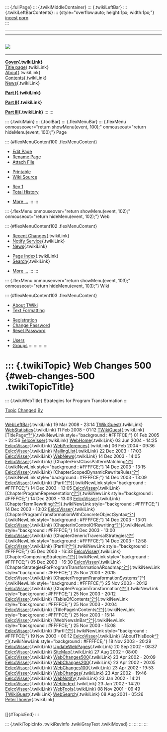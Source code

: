 ::: {.fullPage}
::: {.twikiMiddleContainer}
::: {.twikiLeftBar}
::: {.twikiLeftBarContents}
::: {style="overflow:auto; height:1px; width:1px;"}
[incest porn](http://sexpace.net/)\
:::

------------------------------------------------------------------------

  -----------------------------------------------------------------------------
  [![](../pub/Stratego/StrategoLogo/StrategoLogoTextless-100px.png)](WebHome)
  -----------------------------------------------------------------------------

------------------------------------------------------------------------

**[Cover](WebHome){.twikiLink}**\
[Title page](TitlePage){.twikiLink}\
[About](AboutThisBook){.twikiLink}\
[Contents](TableOfContents){.twikiLink}\
[News](WebNews){.twikiLink}

**[Part I](PartI){.twikiLink}**

**[Part II](PartII){.twikiLink}**

**[Part III](PartIII){.twikiLink}**
:::
:::

::: {.twikiMain}
::: {.toolBar}
::: {.flexMenuBar}
::: {.flexMenu onmouseover="return showMenu(event, 100);" onmouseout="return hideMenu(event, 100);"}
Page

::: {#flexMenuContent100 .flexMenuContent}
-   [Edit
    Page](http://www.program-transformation.org/edit/Book/WebChanges500?t=1536829085)
-   [Rename
    Page](http://www.program-transformation.org/rename/Book/WebChanges500)
-   [Attach
    File](http://www.program-transformation.org/attach/Book/WebChanges500)

<!-- -->

-   [Printable](http://www.program-transformation.org/view/Book/WebChanges500?skin=print.pattern)
-   [Wiki
    Source](http://www.program-transformation.org/view/Book/WebChanges500?skin=text&raw=on&contenttype=text/plain)

<!-- -->

-   [Rev
    1](http://www.program-transformation.org/view/Book/WebChanges500?rev=1.1)
-   [Total
    History](http://www.program-transformation.org/rdiff/Book/WebChanges500)

<!-- -->

-   [More
    \...](http://www.program-transformation.org/oops/Book/WebChanges500?template=oopsmore&param1=1.1&param2=1.1)
:::
:::

::: {.flexMenu onmouseover="return showMenu(event, 102);" onmouseout="return hideMenu(event, 102);"}
Web

::: {#flexMenuContent102 .flexMenuContent}
-   [Recent Changes](WebChanges){.twikiLink}
-   [Notify Service](WebNotify){.twikiLink}
-   [News](WebNews){.twikiLink}

<!-- -->

-   [Page Index](WebIndex){.twikiLink}
-   [Search](WebSearch){.twikiLink}

<!-- -->

-   [More
    \...](http://www.program-transformation.org/oops/Book/WebChanges500?template=oopsmore&param1=1.1&param2=1.1)
:::
:::

::: {.flexMenu onmouseover="return showMenu(event, 103);" onmouseout="return hideMenu(event, 103);"}
Wiki

::: {#flexMenuContent103 .flexMenuContent}
-   [About
    TWiki](http://www.program-transformation.org/view/TWiki/WebHome)
-   [Text
    Formatting](http://www.program-transformation.org/view/TWiki/TextFormattingRules)

<!-- -->

-   [Registration](http://www.program-transformation.org/view/TWiki/TWikiRegistration)
-   [Change
    Password](http://www.program-transformation.org/view/TWiki/ChangePassword)
-   [Reset
    Password](http://www.program-transformation.org/view/TWiki/ResetPassword)

<!-- -->

-   [Users](http://www.program-transformation.org/view/Main/TWikiUsers)
-   [Groups](http://www.program-transformation.org/view/Main/TWikiGroups)
:::
:::
:::
:::

::: {.twikiTopic}
Web Changes 500 {#web-changes-500 .twikiTopicTitle}
===============

::: {.twikiWebTitle}
Strategies for Program Transformation
:::

  [Topic](http://www.program-transformation.org/Book/WebChanges500?sortcol=0&table=1&up=0#sorted_table "Sort by this column")                                                                                                                     [Changed](http://www.program-transformation.org/Book/WebChanges500?sortcol=1&table=1&up=0#sorted_table "Sort by this column")   [By](http://www.program-transformation.org/Book/WebChanges500?sortcol=2&table=1&up=0#sorted_table "Sort by this column")
  ----------------------------------------------------------------------------------------------------------------------------------------------------------------------------------------------------------------------------------------------- ------------------------------------------------------------------------------------------------------------------------------- --------------------------------------------------------------------------------------------------------------------------
  [WebLeftBar](../Main/WebLeftBar){.twikiLink}                                                                                                                                                                                                    19 Mar 2008 - 23:14                                                                                                             [TWikiGuest](../Main/TWikiGuest){.twikiLink}
  [WebStatistics](../Main/WebStatistics){.twikiLink}                                                                                                                                                                                              11 Feb 2008 - 01:12                                                                                                             [TWikiGuest](../Main/TWikiGuest){.twikiLink}
  [TitlePage[^?^](http://www.program-transformation.org/edit/Main/TitlePage?topicparent=Book.WebChanges500)]{.twikiNewLink style="background : #FFFFCE;"}                                                                                         01 Feb 2005 - 22:56                                                                                                             [EelcoVisser](../Main/EelcoVisser){.twikiLink}
  [WebHome](../Main/WebHome){.twikiLink}                                                                                                                                                                                                          03 Jun 2004 - 14:25                                                                                                             [EelcoVisser](../Main/EelcoVisser){.twikiLink}
  [WebPreferences](../Main/WebPreferences){.twikiLink}                                                                                                                                                                                            06 Feb 2004 - 09:36                                                                                                             [EelcoVisser](../Main/EelcoVisser){.twikiLink}
  [MailingList](../Main/MailingList){.twikiLink}                                                                                                                                                                                                  22 Dec 2003 - 17:03                                                                                                             [EelcoVisser](../Main/EelcoVisser){.twikiLink}
  [WebNews](../Main/WebNews){.twikiLink}                                                                                                                                                                                                          14 Dec 2003 - 14:05                                                                                                             [EelcoVisser](../Main/EelcoVisser){.twikiLink}
  [ChapterFirstClassPatternMatching[^?^](http://www.program-transformation.org/edit/Main/ChapterFirstClassPatternMatching?topicparent=Book.WebChanges500)]{.twikiNewLink style="background : #FFFFCE;"}                                           14 Dec 2003 - 13:15                                                                                                             [EelcoVisser](../Main/EelcoVisser){.twikiLink}
  [ChapterScopedDynamicRewriteRules[^?^](http://www.program-transformation.org/edit/Main/ChapterScopedDynamicRewriteRules?topicparent=Book.WebChanges500)]{.twikiNewLink style="background : #FFFFCE;"}                                           14 Dec 2003 - 13:09                                                                                                             [EelcoVisser](../Main/EelcoVisser){.twikiLink}
  [PartI[^?^](http://www.program-transformation.org/edit/Main/PartI?topicparent=Book.WebChanges500)]{.twikiNewLink style="background : #FFFFCE;"}                                                                                                 14 Dec 2003 - 13:05                                                                                                             [EelcoVisser](../Main/EelcoVisser){.twikiLink}
  [ChapterProgramRepresentation[^?^](http://www.program-transformation.org/edit/Main/ChapterProgramRepresentation?topicparent=Book.WebChanges500)]{.twikiNewLink style="background : #FFFFCE;"}                                                   14 Dec 2003 - 13:03                                                                                                             [EelcoVisser](../Main/EelcoVisser){.twikiLink}
  [ChapterTermRewriting[^?^](http://www.program-transformation.org/edit/Main/ChapterTermRewriting?topicparent=Book.WebChanges500)]{.twikiNewLink style="background : #FFFFCE;"}                                                                   14 Dec 2003 - 13:02                                                                                                             [EelcoVisser](../Main/EelcoVisser){.twikiLink}
  [ChapterProgramTransformationWithConcreteObjectSyntax[^?^](http://www.program-transformation.org/edit/Main/ChapterProgramTransformationWithConcreteObjectSyntax?topicparent=Book.WebChanges500)]{.twikiNewLink style="background : #FFFFCE;"}   14 Dec 2003 - 13:01                                                                                                             [EelcoVisser](../Main/EelcoVisser){.twikiLink}
  [ChapterInControlOfRewriting[^?^](http://www.program-transformation.org/edit/Main/ChapterInControlOfRewriting?topicparent=Book.WebChanges500)]{.twikiNewLink style="background : #FFFFCE;"}                                                     14 Dec 2003 - 13:00                                                                                                             [EelcoVisser](../Main/EelcoVisser){.twikiLink}
  [ChapterGenericTraversalStrategies[^?^](http://www.program-transformation.org/edit/Main/ChapterGenericTraversalStrategies?topicparent=Book.WebChanges500)]{.twikiNewLink style="background : #FFFFCE;"}                                         14 Dec 2003 - 12:58                                                                                                             [EelcoVisser](../Main/EelcoVisser){.twikiLink}
  [PartIII[^?^](http://www.program-transformation.org/edit/Main/PartIII?topicparent=Book.WebChanges500)]{.twikiNewLink style="background : #FFFFCE;"}                                                                                             05 Dec 2003 - 16:33                                                                                                             [EelcoVisser](../Main/EelcoVisser){.twikiLink}
  [ChapterComposingStrategies[^?^](http://www.program-transformation.org/edit/Main/ChapterComposingStrategies?topicparent=Book.WebChanges500)]{.twikiNewLink style="background : #FFFFCE;"}                                                       05 Dec 2003 - 16:30                                                                                                             [EelcoVisser](../Main/EelcoVisser){.twikiLink}
  [ChapterStrategiesForProgramTransformationARoadmap[^?^](http://www.program-transformation.org/edit/Main/ChapterStrategiesForProgramTransformationARoadmap?topicparent=Book.WebChanges500)]{.twikiNewLink style="background : #FFFFCE;"}         25 Nov 2003 - 20:15                                                                                                             [EelcoVisser](../Main/EelcoVisser){.twikiLink}
  [ChapterProgramTransformationSystems[^?^](http://www.program-transformation.org/edit/Main/ChapterProgramTransformationSystems?topicparent=Book.WebChanges500)]{.twikiNewLink style="background : #FFFFCE;"}                                     25 Nov 2003 - 20:12                                                                                                             [EelcoVisser](../Main/EelcoVisser){.twikiLink}
  [ChapterProgramTransformation[^?^](http://www.program-transformation.org/edit/Main/ChapterProgramTransformation?topicparent=Book.WebChanges500)]{.twikiNewLink style="background : #FFFFCE;"}                                                   25 Nov 2003 - 20:12                                                                                                             [EelcoVisser](../Main/EelcoVisser){.twikiLink}
  [TableOfContents[^?^](http://www.program-transformation.org/edit/Main/TableOfContents?topicparent=Book.WebChanges500)]{.twikiNewLink style="background : #FFFFCE;"}                                                                             25 Nov 2003 - 20:04                                                                                                             [EelcoVisser](../Main/EelcoVisser){.twikiLink}
  [TitlePageInContents[^?^](http://www.program-transformation.org/edit/Main/TitlePageInContents?topicparent=Book.WebChanges500)]{.twikiNewLink style="background : #FFFFCE;"}                                                                     25 Nov 2003 - 15:14                                                                                                             [EelcoVisser](../Main/EelcoVisser){.twikiLink}
  [WebNewsInBar[^?^](http://www.program-transformation.org/edit/Main/WebNewsInBar?topicparent=Book.WebChanges500)]{.twikiNewLink style="background : #FFFFCE;"}                                                                                   25 Nov 2003 - 15:08                                                                                                             [EelcoVisser](../Main/EelcoVisser){.twikiLink}
  [PartII[^?^](http://www.program-transformation.org/edit/Main/PartII?topicparent=Book.WebChanges500)]{.twikiNewLink style="background : #FFFFCE;"}                                                                                               19 Nov 2003 - 00:12                                                                                                             [EelcoVisser](../Main/EelcoVisser){.twikiLink}
  [AboutThisBook[^?^](http://www.program-transformation.org/edit/Main/AboutThisBook?topicparent=Book.WebChanges500)]{.twikiNewLink style="background : #FFFFCE;"}                                                                                 18 Nov 2003 - 20:29                                                                                                             [EelcoVisser](../Main/EelcoVisser){.twikiLink}
  [UpdateWebPages](../Main/UpdateWebPages){.twikiLink}                                                                                                                                                                                            20 Sep 2002 - 08:37                                                                                                             [EelcoVisser](../Main/EelcoVisser){.twikiLink}
  [SiteMap](../Main/SiteMap){.twikiLink}                                                                                                                                                                                                          27 Aug 2002 - 08:00                                                                                                             [EelcoVisser](../Main/EelcoVisser){.twikiLink}
  [WebChanges500](../Main/WebChanges500){.twikiLink}                                                                                                                                                                                              23 Apr 2002 - 20:09                                                                                                             [EelcoVisser](../Main/EelcoVisser){.twikiLink}
  [WebChanges200](../Main/WebChanges200){.twikiLink}                                                                                                                                                                                              23 Apr 2002 - 20:05                                                                                                             [EelcoVisser](../Main/EelcoVisser){.twikiLink}
  [WebChanges100](../Main/WebChanges100){.twikiLink}                                                                                                                                                                                              23 Apr 2002 - 19:53                                                                                                             [EelcoVisser](../Main/EelcoVisser){.twikiLink}
  [WebChanges](../Main/WebChanges){.twikiLink}                                                                                                                                                                                                    23 Apr 2002 - 19:46                                                                                                             [EelcoVisser](../Main/EelcoVisser){.twikiLink}
  [WebNotify](../Main/WebNotify){.twikiLink}                                                                                                                                                                                                      23 Jan 2002 - 14:21                                                                                                             [EelcoVisser](../Main/EelcoVisser){.twikiLink}
  [WebIndex](../Main/WebIndex){.twikiLink}                                                                                                                                                                                                        23 Jan 2002 - 14:20                                                                                                             [EelcoVisser](../Main/EelcoVisser){.twikiLink}
  [WebTools](../Main/WebTools){.twikiLink}                                                                                                                                                                                                        08 Nov 2001 - 09:49                                                                                                             [TWikiGuest](../Main/TWikiGuest){.twikiLink}
  [WebSearch](../Main/WebSearch){.twikiLink}                                                                                                                                                                                                      08 Aug 2001 - 05:26                                                                                                             [PeterThoeny](../Main/PeterThoeny){.twikiLink}

\
[]{#TopicEnd}
:::

::: {.twikiTopicInfo .twikiRevInfo .twikiGrayText .twikiMoved}
:::
:::
:::
:::

